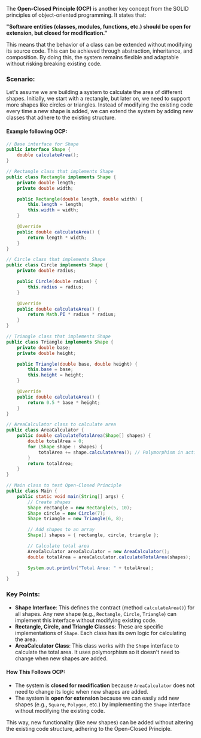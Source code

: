 The **Open-Closed Principle (OCP)** is another key concept from the SOLID principles of object-oriented programming. It states that:

**"Software entities (classes, modules, functions, etc.) should be open for extension, but closed for modification."**

This means that the behavior of a class can be extended without modifying its source code. This can be achieved through abstraction, inheritance, and composition. By doing this, the system remains flexible and adaptable without risking breaking existing code.

### Scenario:
Let's assume we are building a system to calculate the area of different shapes. Initially, we start with a rectangle, but later on, we need to support more shapes like circles or triangles. Instead of modifying the existing code every time a new shape is added, we can extend the system by adding new classes that adhere to the existing structure.

#### Example following OCP:

```java
// Base interface for Shape
public interface Shape {
    double calculateArea();
}

// Rectangle class that implements Shape
public class Rectangle implements Shape {
    private double length;
    private double width;

    public Rectangle(double length, double width) {
        this.length = length;
        this.width = width;
    }

    @Override
    public double calculateArea() {
        return length * width;
    }
}

// Circle class that implements Shape
public class Circle implements Shape {
    private double radius;

    public Circle(double radius) {
        this.radius = radius;
    }

    @Override
    public double calculateArea() {
        return Math.PI * radius * radius;
    }
}

// Triangle class that implements Shape
public class Triangle implements Shape {
    private double base;
    private double height;

    public Triangle(double base, double height) {
        this.base = base;
        this.height = height;
    }

    @Override
    public double calculateArea() {
        return 0.5 * base * height;
    }
}

// AreaCalculator class to calculate area
public class AreaCalculator {
    public double calculateTotalArea(Shape[] shapes) {
        double totalArea = 0;
        for (Shape shape : shapes) {
            totalArea += shape.calculateArea(); // Polymorphism in action
        }
        return totalArea;
    }
}

// Main class to test Open-Closed Principle
public class Main {
    public static void main(String[] args) {
        // Create shapes
        Shape rectangle = new Rectangle(5, 10);
        Shape circle = new Circle(7);
        Shape triangle = new Triangle(6, 8);

        // Add shapes to an array
        Shape[] shapes = { rectangle, circle, triangle };

        // Calculate total area
        AreaCalculator areaCalculator = new AreaCalculator();
        double totalArea = areaCalculator.calculateTotalArea(shapes);

        System.out.println("Total Area: " + totalArea);
    }
}
```

### Key Points:
- **Shape Interface**: This defines the contract (method `calculateArea()`) for all shapes. Any new shape (e.g., `Rectangle`, `Circle`, `Triangle`) can implement this interface without modifying existing code.
- **Rectangle, Circle, and Triangle Classes**: These are specific implementations of `Shape`. Each class has its own logic for calculating the area.
- **AreaCalculator Class**: This class works with the `Shape` interface to calculate the total area. It uses polymorphism so it doesn't need to change when new shapes are added.

#### **How This Follows OCP**:
- The system is **closed for modification** because `AreaCalculator` does not need to change its logic when new shapes are added.
- The system is **open for extension** because we can easily add new shapes (e.g., `Square`, `Polygon`, etc.) by implementing the `Shape` interface without modifying the existing code.

This way, new functionality (like new shapes) can be added without altering the existing code structure, adhering to the Open-Closed Principle.